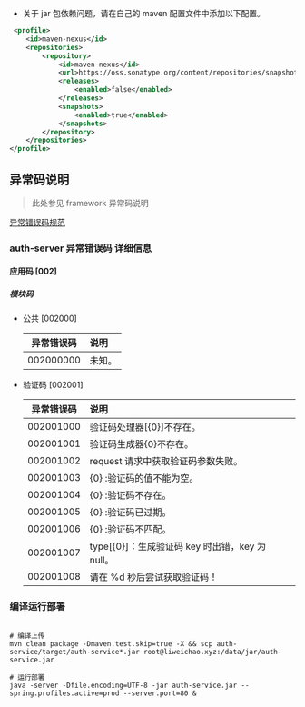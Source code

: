 
- 关于 jar 包依赖问题，请在自己的 maven 配置文件中添加以下配置。

```xml
 <profile>
    <id>maven-nexus</id>
    <repositories>
        <repository>
            <id>maven-nexus</id>
            <url>https://oss.sonatype.org/content/repositories/snapshots/</url>
            <releases>
                <enabled>false</enabled>
            </releases>
            <snapshots>
                <enabled>true</enabled>
            </snapshots>
        </repository>
    </repositories>
</profile>
```

## 异常码说明

> 此处参见 framework 异常码说明

[ 异常错误码规范 ](https://github.com/hiColors/framework/wiki/%E5%BC%82%E5%B8%B8%E7%A0%81%E8%A7%84%E5%88%99%E8%AF%B4%E6%98%8E)


### auth-server 异常错误码 详细信息

#### 应用码 [002]

##### 模块码

- 公共 [002000]

    异常错误码 | 说明
    |- | :- |
    002000000 | 未知。
  
    
- 验证码 [002001]

    异常错误码 | 说明
    |- | :- |
    002001000 | 验证码处理器[{0}]不存在。
    002001001 | 验证码生成器{0}不存在。
    002001002 | request 请求中获取验证码参数失败。
    002001003 | {0} :验证码的值不能为空。
    002001004 | {0} :验证码不存在。
    002001005 | {0} :验证码已过期。
    002001006 | {0} :验证码不匹配。
    002001007 | type[{0}]：生成验证码 key 时出错，key 为 null。
    002001008 | 请在 %d 秒后尝试获取验证码！
    
    
### 编译运行部署

```shell

# 编译上传
mvn clean package -Dmaven.test.skip=true -X && scp auth-service/target/auth-service*.jar root@liweichao.xyz:/data/jar/auth-service.jar

# 运行部署
java -server -Dfile.encoding=UTF-8 -jar auth-service.jar --spring.profiles.active=prod --server.port=80 &
```